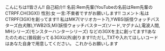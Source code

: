 こんにちは!!皆さん!!
自己紹介!!
名前:Rem先輩(YouTubeの名前はRem先輩のCTRPF.CH(3GX))
性別:女
一言:不束者ですがお願いします!!
コメント:私はCTRPF(3GX)を創ってます!!
私はMK7(マリオカート7),YWBS(妖怪ウォッチバスターズ白犬隊),YWB2(S,M)(妖怪ウォッチバスターズ(ソード,マグナム),電波人間,
MHシリーズ(モンスターハンターシリーズ)
などの3GXを主に創ってます!!あなたのために(普段創ってる3GX以外)創ります!!ただし,TXTや入れてほしいコードはあなた自身で用意してください。
これからお願いします

